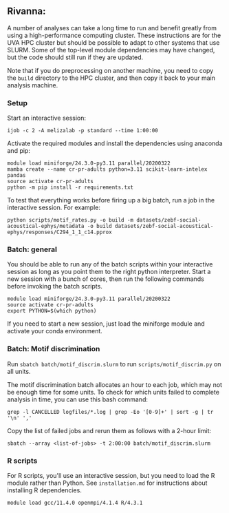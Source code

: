 
## Rivanna:

A number of analyses can take a long time to run and benefit greatly from using a high-performance computing cluster. These instructions are for the UVA HPC cluster but should be possible to adapt to other systems that use SLURM. Some of the top-level module dependencies may have changed, but the code should still run if they are updated.

Note that if you do preprocessing on another machine, you need to copy the `build` directory to the HPC cluster, and then copy it back to your main analysis machine.

### Setup

Start an interactive session:

``` shell
ijob -c 2 -A melizalab -p standard --time 1:00:00
```

Activate the required modules and install the dependencies using anaconda and pip:

``` shell
module load miniforge/24.3.0-py3.11 parallel/20200322
mamba create --name cr-pr-adults python=3.11 scikit-learn-intelex pandas
source activate cr-pr-adults
python -m pip install -r requirements.txt
```

To test that everything works before firing up a big batch, run a job in the interactive session. For example:

``` shell
python scripts/motif_rates.py -o build -m datasets/zebf-social-acoustical-ephys/metadata -o build datasets/zebf-social-acoustical-ephys/responses/C294_1_1_c14.pprox
```

### Batch: general

You should be able to run any of the batch scripts within your interactive session as long
as you point them to the right python interpreter. Start a new session with a bunch of cores, then run the following commands before invoking the batch scripts.

``` shell
module load miniforge/24.3.0-py3.11 parallel/20200322
source activate cr-pr-adults
export PYTHON=$(which python)
```

If you need to start a new session, just load the miniforge module and activate your conda environment.

### Batch: Motif discrimination

Run `sbatch batch/motif_discrim.slurm` to run `scripts/motif_discrim.py` on all units.

The motif discrimination batch allocates an hour to each job, which may not be enough time for some units. To check for which units failed to complete analysis in time, you can use this bash command:

``` shell
grep -l CANCELLED logfiles/*.log | grep -Eo '[0-9]+' | sort -g | tr '\n' ','
```

Copy the list of failed jobs and rerun them as follows with a 2-hour limit:

``` shell
sbatch --array <list-of-jobs> -t 2:00:00 batch/motif_discrim.slurm
```

### R scripts

For R scripts, you'll use an interactive session, but you need to load the R module rather than Python. See `installation.md` for instructions about installing R dependencies.

``` shell
module load gcc/11.4.0 openmpi/4.1.4 R/4.3.1
```
